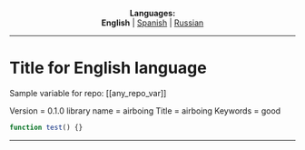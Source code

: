 
<p align="center"><b>Languages:</b><br /><b>English</b> | <a href="https://github.com/markolofsen/airboing/blob/master/README_es.md">Spanish</a> | <a href="https://github.com/markolofsen/airboing/blob/master/README_ru.md">Russian</a></p>

---

# Title for English language
Sample variable for repo: [[any_repo_var]]

Version = 0.1.0
library name = airboing
Title = airboing
Keywords = good

```javascript
function test() {}
```
        

---

